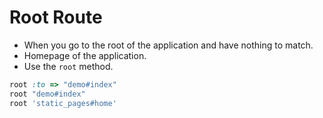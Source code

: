 # Root Route


- When you go to the root of the application and have nothing to match.
- Homepage of the application.
- Use the `root` method.

```ruby
root :to => "demo#index"
root "demo#index"
root 'static_pages#home'
```